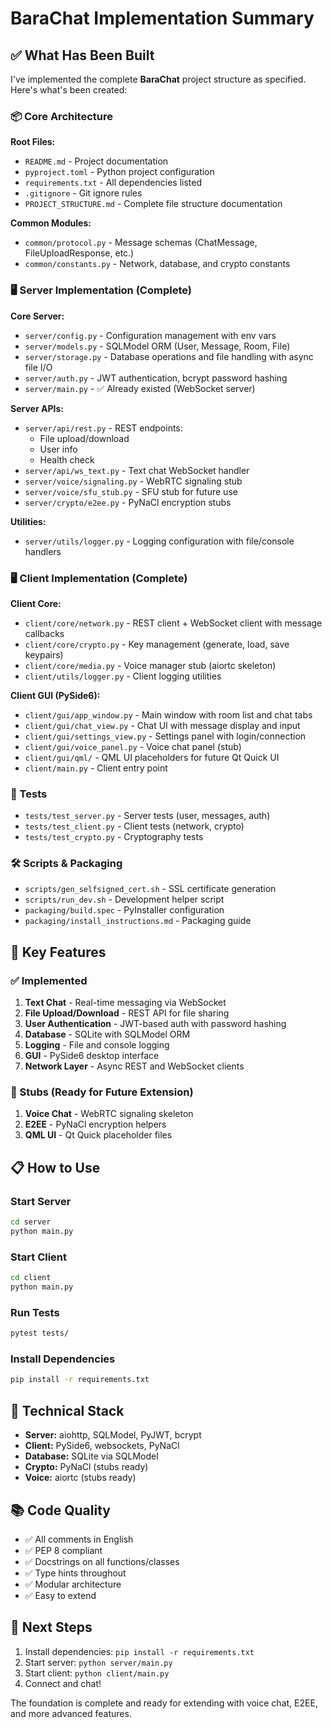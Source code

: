 # BaraChat Implementation Summary

## ✅ What Has Been Built

I've implemented the complete **BaraChat** project structure as specified. Here's what's been created:

### 📦 Core Architecture

**Root Files:**
- `README.md` - Project documentation
- `pyproject.toml` - Python project configuration
- `requirements.txt` - All dependencies listed
- `.gitignore` - Git ignore rules
- `PROJECT_STRUCTURE.md` - Complete file structure documentation

**Common Modules:**
- `common/protocol.py` - Message schemas (ChatMessage, FileUploadResponse, etc.)
- `common/constants.py` - Network, database, and crypto constants

### 🖥️ Server Implementation (Complete)

**Core Server:**
- `server/config.py` - Configuration management with env vars
- `server/models.py` - SQLModel ORM (User, Message, Room, File)
- `server/storage.py` - Database operations and file handling with async file I/O
- `server/auth.py` - JWT authentication, bcrypt password hashing
- `server/main.py` - ✅ Already existed (WebSocket server)

**Server APIs:**
- `server/api/rest.py` - REST endpoints:
  - File upload/download
  - User info
  - Health check
- `server/api/ws_text.py` - Text chat WebSocket handler
- `server/voice/signaling.py` - WebRTC signaling stub
- `server/voice/sfu_stub.py` - SFU stub for future use
- `server/crypto/e2ee.py` - PyNaCl encryption stubs

**Utilities:**
- `server/utils/logger.py` - Logging configuration with file/console handlers

### 🖥️ Client Implementation (Complete)

**Client Core:**
- `client/core/network.py` - REST client + WebSocket client with message callbacks
- `client/core/crypto.py` - Key management (generate, load, save keypairs)
- `client/core/media.py` - Voice manager stub (aiortc skeleton)
- `client/utils/logger.py` - Client logging utilities

**Client GUI (PySide6):**
- `client/gui/app_window.py` - Main window with room list and chat tabs
- `client/gui/chat_view.py` - Chat UI with message display and input
- `client/gui/settings_view.py` - Settings panel with login/connection
- `client/gui/voice_panel.py` - Voice chat panel (stub)
- `client/gui/qml/` - QML UI placeholders for future Qt Quick UI
- `client/main.py` - Client entry point

### 🧪 Tests

- `tests/test_server.py` - Server tests (user, messages, auth)
- `tests/test_client.py` - Client tests (network, crypto)
- `tests/test_crypto.py` - Cryptography tests

### 🛠️ Scripts & Packaging

- `scripts/gen_selfsigned_cert.sh` - SSL certificate generation
- `scripts/run_dev.sh` - Development helper script
- `packaging/build.spec` - PyInstaller configuration
- `packaging/install_instructions.md` - Packaging guide

## 🎯 Key Features

### ✅ Implemented
1. **Text Chat** - Real-time messaging via WebSocket
2. **File Upload/Download** - REST API for file sharing
3. **User Authentication** - JWT-based auth with password hashing
4. **Database** - SQLite with SQLModel ORM
5. **Logging** - File and console logging
6. **GUI** - PySide6 desktop interface
7. **Network Layer** - Async REST and WebSocket clients

### 🔶 Stubs (Ready for Future Extension)
1. **Voice Chat** - WebRTC signaling skeleton
2. **E2EE** - PyNaCl encryption helpers
3. **QML UI** - Qt Quick placeholder files

## 📋 How to Use

### Start Server
```bash
cd server
python main.py
```

### Start Client
```bash
cd client
python main.py
```

### Run Tests
```bash
pytest tests/
```

### Install Dependencies
```bash
pip install -r requirements.txt
```

## 🔧 Technical Stack

- **Server:** aiohttp, SQLModel, PyJWT, bcrypt
- **Client:** PySide6, websockets, PyNaCl
- **Database:** SQLite via SQLModel
- **Crypto:** PyNaCl (stubs ready)
- **Voice:** aiortc (stubs ready)

## 📚 Code Quality

- ✅ All comments in English
- ✅ PEP 8 compliant
- ✅ Docstrings on all functions/classes
- ✅ Type hints throughout
- ✅ Modular architecture
- ✅ Easy to extend

## 🚀 Next Steps

1. Install dependencies: `pip install -r requirements.txt`
2. Start server: `python server/main.py`
3. Start client: `python client/main.py`
4. Connect and chat!

The foundation is complete and ready for extending with voice chat, E2EE, and more advanced features.

